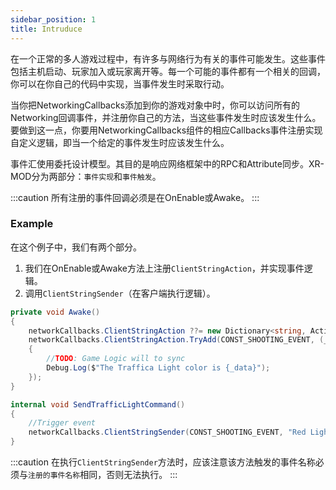 ```yaml
---
sidebar_position: 1
title: Intruduce
---
```


在一个正常的多人游戏过程中，有许多与网络行为有关的事件可能发生。这些事件包括主机启动、玩家加入或玩家离开等。每一个可能的事件都有一个相关的回调，你可以在你自己的代码中实现，当事件发生时采取行动。

当你把NetworkingCallbacks添加到你的游戏对象中时，你可以访问所有的Networking回调事件，并注册你自己的方法，当这些事件发生时应该发生什么。要做到这一点，你要用NetworkingCallbacks组件的相应Callbacks事件注册实现自定义逻辑，即当一个给定的事件发生时应该发生什么。

事件汇使用委托设计模型。其目的是响应网络框架中的RPC和Attribute同步。XR-MOD分为两部分：`事件实现`和`事件触发`。

:::caution
所有注册的事件回调必须是在OnEnable或Awake。
:::

### Example

在这个例子中，我们有两个部分。

1. 我们在OnEnable或Awake方法上注册`ClientStringAction`，并实现事件逻辑。
2. 调用`ClientStringSender`（在客户端执行逻辑）。

```cs title="Register event"
private void Awake()
{
    networkCallbacks.ClientStringAction ??= new Dictionary<string, Action<string, NetworkIdentity>>();
    networkCallbacks.ClientStringAction.TryAdd(CONST_SHOOTING_EVENT, (_data, _sender) =>
    {
        //TODO: Game Logic will to sync
        Debug.Log($"The Traffica Light color is {_data}");
    });
}
```

```cs title="Trigger event"
internal void SendTrafficLightCommand()
{
    //Trigger event
    networkCallbacks.ClientStringSender(CONST_SHOOTING_EVENT, "Red Light", this.NetworkIdentity);
}
```

:::caution
在执行`ClientStringSender`方法时，应该注意该方法触发的事件名称必须与`注册的事件名称`相同，否则无法执行。
:::

